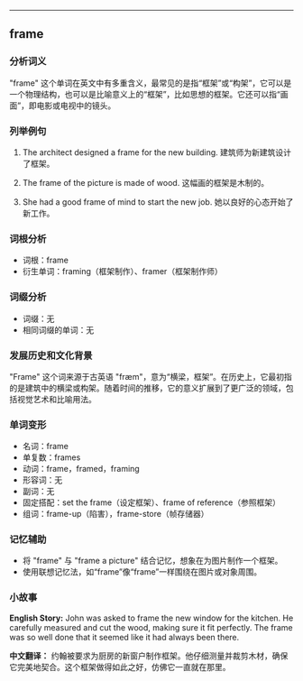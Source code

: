 
---------------
## frame
### 分析词义
"frame" 这个单词在英文中有多重含义，最常见的是指“框架”或“构架”，它可以是一个物理结构，也可以是比喻意义上的“框架”，比如思想的框架。它还可以指“画面”，即电影或电视中的镜头。

### 列举例句
1. The architect designed a frame for the new building.
   建筑师为新建筑设计了框架。
   
2. The frame of the picture is made of wood.
   这幅画的框架是木制的。
   
3. She had a good frame of mind to start the new job.
   她以良好的心态开始了新工作。

### 词根分析
- 词根：frame
- 衍生单词：framing（框架制作）、framer（框架制作师）

### 词缀分析
- 词缀：无
- 相同词缀的单词：无

### 发展历史和文化背景
"Frame" 这个词来源于古英语 "fræm"，意为“横梁，框架”。在历史上，它最初指的是建筑中的横梁或构架。随着时间的推移，它的意义扩展到了更广泛的领域，包括视觉艺术和比喻用法。

### 单词变形
- 名词：frame
- 单复数：frames
- 动词：frame，framed，framing
- 形容词：无
- 副词：无
- 固定搭配：set the frame（设定框架）、frame of reference（参照框架）
- 组词：frame-up（陷害），frame-store（帧存储器）

### 记忆辅助
- 将 "frame" 与 "frame a picture" 结合记忆，想象在为图片制作一个框架。
- 使用联想记忆法，如“frame”像“frame”一样围绕在图片或对象周围。

### 小故事
**English Story:**
John was asked to frame the new window for the kitchen. He carefully measured and cut the wood, making sure it fit perfectly. The frame was so well done that it seemed like it had always been there.

**中文翻译：**
约翰被要求为厨房的新窗户制作框架。他仔细测量并裁剪木材，确保它完美地契合。这个框架做得如此之好，仿佛它一直就在那里。

